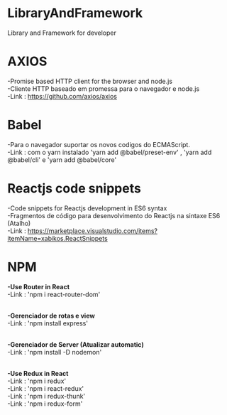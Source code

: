 # LibraryAndFramework
Library and Framework for developer

# AXIOS
-Promise based HTTP client for the browser and node.js <br/>
-Cliente HTTP baseado em promessa para o navegador e node.js<br/>
-Link : https://github.com/axios/axios<br/>

# Babel
-Para o navegador suportar os novos codigos do ECMAScript. <br/>
-Link : com o yarn instalado 'yarn add @babel/preset-env' , 'yarn add @babel/cli' e 'yarn add @babel/core'<br/>

# Reactjs code snippets
-Code snippets for Reactjs development in ES6 syntax <br/>
-Fragmentos de código para desenvolvimento do Reactjs na sintaxe ES6 (Atalho) <br/>
-Link : https://marketplace.visualstudio.com/items?itemName=xabikos.ReactSnippets<br/>

# NPM
<strong>-Use Router in React</strong> <br/>
-Link : 'npm i react-router-dom'<br/><br/>

<strong>-Gerenciador de rotas e view</strong> <br/>
-Link : 'npm install express'<br/><br/>

<strong>-Gerenciador de Server (Atualizar automatic)</strong> <br/>
-Link : 'npm install -D nodemon'<br/><br/>

<strong>-Use Redux in React</strong> <br/>
-Link : 'npm i redux'<br/>
-Link : 'npm i react-redux'<br/>
-Link : 'npm i redux-thunk'<br/>
-Link : 'npm i redux-form'<br/><br/>







